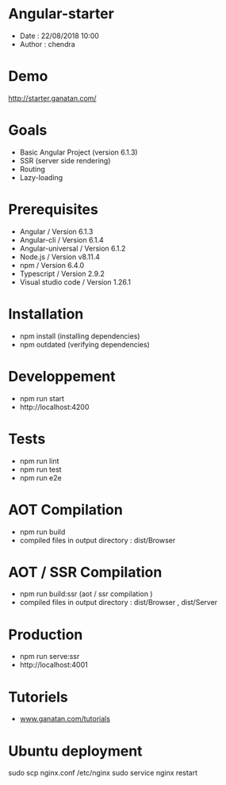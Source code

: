 # Angular-starter
- Date : 22/08/2018 10:00
- Author : chendra

# Demo
http://starter.ganatan.com/

# Goals
- Basic Angular Project (version 6.1.3)
- SSR (server side rendering)
- Routing
- Lazy-loading

# Prerequisites
- Angular / Version 6.1.3
- Angular-cli / Version 6.1.4
- Angular-universal / Version 6.1.2
- Node.js / Version v8.11.4
- npm / Version 6.4.0
- Typescript / Version 2.9.2
- Visual studio code / Version 1.26.1

# Installation
- npm install (installing dependencies)
- npm outdated (verifying dependencies)

# Developpement
- npm run start
- http://localhost:4200

# Tests
- npm run lint
- npm run test
- npm run e2e

# AOT Compilation 
- npm run build
- compiled files in output directory : dist/Browser 

# AOT / SSR Compilation 
- npm run build:ssr (aot / ssr compilation )
- compiled files in output directory : dist/Browser , dist/Server 

# Production
- npm run serve:ssr
- http://localhost:4001

# Tutoriels
- www.ganatan.com/tutorials

# Ubuntu deployment
sudo scp nginx.conf /etc/nginx
sudo service nginx restart